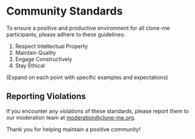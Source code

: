 # Community Standards

To ensure a positive and productive environment for all clone-me participants, please adhere to these guidelines:

1. Respect Intellectual Property
2. Maintain Quality
3. Engage Constructively
4. Stay Ethical

(Expand on each point with specific examples and expectations)

## Reporting Violations

If you encounter any violations of these standards, please report them to our moderation team at moderation@clone-me.org.

Thank you for helping maintain a positive community!